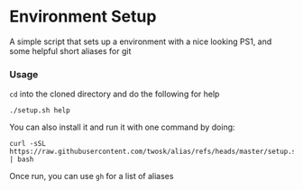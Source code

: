# Environment Setup

A simple script that sets up a environment with a nice looking PS1, and some helpful short aliases for git

### Usage
`cd` into the cloned directory and do the following for help
```
./setup.sh help
```

You can also install it and run it with one command by doing:
```
curl -sSL https://raw.githubusercontent.com/twosk/alias/refs/heads/master/setup.sh | bash
```

Once run, you can use `gh` for a list of aliases
